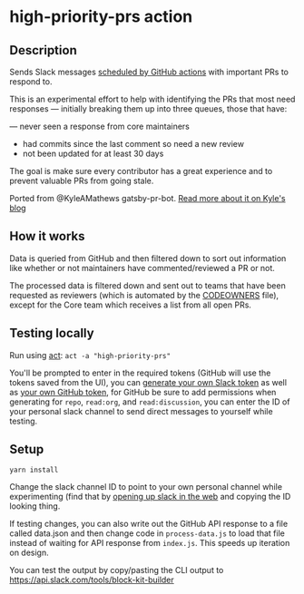 # high-priority-prs action

## Description

Sends Slack messages [scheduled by GitHub actions](https://developer.github.com/actions/managing-workflows/workflow-configuration-options/#example-scheduled-workflow-block) with important PRs to respond to.

This is an experimental effort to help with identifying the PRs that most need responses — initially breaking them up into three queues, those that have:

— never seen a response from core maintainers

- had commits since the last comment so need a new review
- not been updated for at least 30 days

The goal is make sure every contributor has a great experience and to prevent valuable PRs from going stale.

Ported from @KyleAMathews gatsby-pr-bot. [Read more about it on Kyle's blog](https://www.bricolage.io/bulding-a-slack-bot-to-help-handle-large-numbers-of-prs)

## How it works

Data is queried from GitHub and then filtered down to sort out information like whether or not maintainers have commented/reviewed
a PR or not.

The processed data is filtered down and sent out to teams that have been requested as reviewers (which is automated by the [CODEOWNERS](../../../CODEOWNERS) file),
except for the Core team which receives a list from all open PRs.

## Testing locally

Run using [act](https://github.com/nektos/act): `act -a "high-priority-prs"`

You'll be prompted to enter in the required tokens (GitHub will use the tokens saved from the UI), you can
[generate your own Slack token](https://api.slack.com/custom-integrations/legacy-tokens) as well as [your own GitHub token](), for GitHub be sure to
add permissions when generating for `repo`, `read:org`, and `read:discussion`, you can enter the ID of your personal slack channel to send direct messages
to yourself while testing.

## Setup

`yarn install`

Change the slack channel ID to point to your own personal channel while experimenting (find that by [opening up slack in the web](https://gatsbyjs.slack.com) and copying the ID looking thing.

If testing changes, you can also write out the GitHub API response to a file called data.json and then change code in `process-data.js` to load
that file instead of waiting for API response from `index.js`. This speeds up iteration on design.

You can test the output by copy/pasting the CLI output to https://api.slack.com/tools/block-kit-builder
